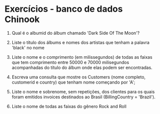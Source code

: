 # Exercícios - banco de dados Chinook

1. Qual é o albumid do álbum chamado 'Dark Side Of The Moon'?

2. Liste o título dos álbums e nomes dos artistas que tenham a palavra 'black' no nome

3. Liste o nome e o comprimento (em milissegundos) de todas
as faixas que tem comprimento entre 50000 e 70000 milisegundos acompanhadas do título do álbum onde elas podem ser encontradas.

4. Escreva uma consulta que mostre os Customers (nome completo, customerid e country)
que tenham nome começando por 'A';

5. Liste o nome e sobrenome, sem repetições, dos clientes para os quais foram emitidos invoices destinados ao Brasil (BillingCountry = 'Brazil').

6. Liste o nome de todas as faixas do gênero Rock and Roll